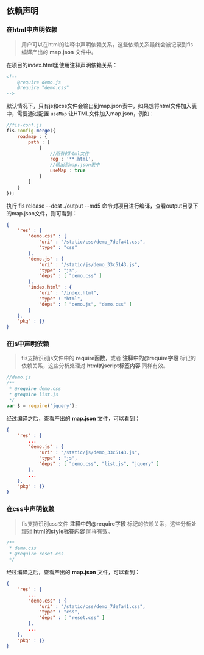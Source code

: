 ---
---

## 依赖声明

### 在html中声明依赖

> 用户可以在html的注释中声明依赖关系，这些依赖关系最终会被记录到fis编译产出的 **map.json** 文件中。

在项目的index.html里使用注释声明依赖关系：

```html
<!--
    @require demo.js
    @require "demo.css"
-->
```

默认情况下，只有js和css文件会输出到map.json表中，如果想将html文件加入表中，需要通过配置 ```useMap``` 让HTML文件加入map.json，例如：

```javascript
//fis-conf.js
fis.config.merge({
    roadmap : {
        path : [
            {
                //所有的html文件
                reg : '**.html',
                //输出到map.json表中
                useMap : true
            }
        ]
    }
});
```

执行 fis release --dest ./output --md5 命令对项目进行编译，查看output目录下的map.json文件，则可看到：

```json
{
    "res" : {
        "demo.css" : {
            "uri" : "/static/css/demo_7defa41.css",
            "type" : "css"
        },
        "demo.js" : {
            "uri" : "/static/js/demo_33c5143.js",
            "type" : "js",
            "deps" : [ "demo.css" ]
        },
        "index.html" : {
            "uri" : "/index.html",
            "type" : "html",
            "deps" : [ "demo.js", "demo.css" ]
        }
    },
    "pkg" : {}
}
```

### 在js中声明依赖

> fis支持识别js文件中的 **require函数**，或者 **注释中的@require字段** 标记的依赖关系，这些分析处理对 **html的script标签内容** 同样有效。

```javascript
//demo.js
/**
 * @require demo.css
 * @require list.js
 */
var $ = require('jquery');
```

经过编译之后，查看产出的 **map.json** 文件，可以看到：

```json
{
    "res" : {
        ...
        "demo.js" : {
            "uri" : "/static/js/demo_33c5143.js",
            "type" : "js",
            "deps" : [ "demo.css", "list.js", "jquery" ]
        },
        ...
    },
    "pkg" : {}
}
```

### 在css中声明依赖

> fis支持识别css文件 **注释中的@require字段** 标记的依赖关系，这些分析处理对 **html的style标签内容** 同样有效。

```css
/**
 * demo.css
 * @require reset.css
 */
```

经过编译之后，查看产出的 **map.json** 文件，可以看到：

```json
{
    "res" : {
        ...
        "demo.css" : {
            "uri" : "/static/css/demo_7defa41.css",
            "type" : "css",
            "deps" : [ "reset.css" ]
        },
        ...
    },
    "pkg" : {}
}
```
